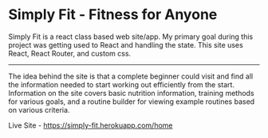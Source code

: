# Simply Fit - Fitness for Anyone

Simply Fit is a react class based web site/app. My primary goal during this project was getting used to React and handling the state. This site uses React, React Router, and custom css.

<hr/>

The idea behind the site is that a complete beginner could visit and find all the information needed to start working out efficiently from the start. Information on the site covers basic nutrition information, training methods for various goals, and a routine builder for viewing example routines based on various criteria.

Live Site - https://simply-fit.herokuapp.com/home